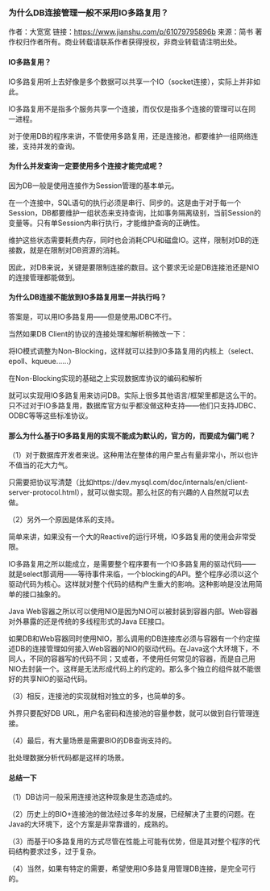 ### 为什么DB连接管理一般不采用IO多路复用？
作者：大宽宽
链接：https://www.jianshu.com/p/61079795896b
来源：简书
著作权归作者所有。商业转载请联系作者获得授权，非商业转载请注明出处。

#### IO多路复用？

IO多路复用听上去好像是多个数据可以共享一个IO（socket连接），实际上并非如此。

IO多路复用不是指多个服务共享一个连接，而仅仅是指多个连接的管理可以在同一进程。

对于使用DB的程序来讲，不管使用多路复用，还是连接池，都要维护一组网络连接，支持并发的查询。

#### 为什么并发查询一定要使用多个连接才能完成呢？

因为DB一般是使用连接作为Session管理的基本单元。

在一个连接中，SQL语句的执行必须是串行、同步的。这是由于对于每一个Session，DB都要维护一组状态来支持查询，比如事务隔离级别，当前Session的变量等。只有单Session内串行执行，才能维护查询的正确性。

维护这些状态需要耗费内存，同时也会消耗CPU和磁盘IO。这样，限制对DB的连接数，就是在限制对DB资源的消耗。

因此，对DB来说，关键是要限制连接的数目。这个要求无论是DB连接池还是NIO的连接管理都能做到。

#### 为什么DB连接不能放到IO多路复用里一并执行吗？

答案是，可以用IO多路复用——但是使用JDBC不行。

当然如果DB Client的协议的连接处理和解析稍微改一下：

将IO模式调整为Non-Blocking，这样就可以挂到IO多路复用的内核上（select、epoll、kqueue……）

在Non-Blocking实现的基础之上实现数据库协议的编码和解析

就可以实现用IO多路复用来访问DB。实际上很多其他语言/框架里都是这么干的。只不过对于IO多路复用，数据库官方似乎都没做这种支持——他们只支持JDBC、ODBC等等这些标准协议。

#### 那么为什么基于IO多路复用的实现不能成为默认的，官方的，而要成为偏门呢？

（1）对于数据库开发者来说。这种用法在整体的用户里占有量非常小，所以也许不值当的花大力气。

只需要把协议写清楚（比如https://dev.mysql.com/doc/internals/en/client-server-protocol.html），就可以做实现。那么社区的有兴趣的人自然就可以去做。

（2）另外一个原因是体系的支持。

简单来讲，如果没有一个大的Reactive的运行环境，IO多路复用的使用会非常受限。

IO多路复用之所以能成立，是需要整个程序要有一个IO多路复用的驱动代码——就是select那调用——等待事件来临，一个blocking的API。整个程序必须以这个驱动代码为核心。这样就对整个代码的结构产生重大的影响。这种影响是没法用简单的接口抽象的。

Java Web容器之所以可以使用NIO是因为NIO可以被封装到容器内部。Web容器对外暴露的还是传统的多线程形式的Java EE接口。

如果DB和Web容器同时使用NIO，那么调用的DB连接库必须与容器有一个约定描述DB的连接管理如何接入Web容器的NIO的驱动代码。在Java这个大环境下，不同人，不同的容器写的代码不同；又或者，不使用任何常见的容器，而是自己用NIO去封装一个。这样是无法形成代码上的约定的。那么多个独立的组件就不能很好的共享NIO的驱动代码。

（3）相反，连接池的实现就相对独立的多，也简单的多。

外界只要配好DB URL，用户名密码和连接池的容量参数，就可以做到自行管理连接。

（4）最后，有大量场景是需要BIO的DB查询支持的。

批处理数据分析代码都是这样的场景。

#### 总结一下

（1）DB访问一般采用连接池这种现象是生态造成的。

（2）历史上的BIO+连接池的做法经过多年的发展，已经解决了主要的问题。在Java的大环境下，这个方案是非常靠谱的，成熟的。

（3）而基于IO多路复用的方式尽管在性能上可能有优势，但是其对整个程序的代码结构要求过多，过于复杂。

（4）当然，如果有特定的需要，希望使用IO多路复用管理DB连接，是完全可行的。